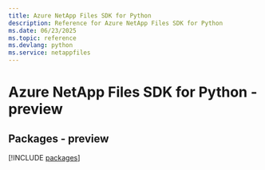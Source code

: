 ```yaml
---
title: Azure NetApp Files SDK for Python
description: Reference for Azure NetApp Files SDK for Python
ms.date: 06/23/2025
ms.topic: reference
ms.devlang: python
ms.service: netappfiles
---
```

# Azure NetApp Files SDK for Python - preview
## Packages - preview
[!INCLUDE [packages](netapp-files-index.md)]